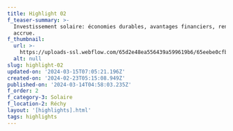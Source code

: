 ```yaml
---
title: Highlight 02
f_teaser-summary: >-
  Investissement solaire: économies durables, avantages financiers, rentabilité
  accrue.
f_thumbnail:
  url: >-
    https://uploads-ssl.webflow.com/65d2e48ea556439a599619b6/65eebe0cfb1009ccce377ffa_baobab-project-12_01.jpg
  alt: null
slug: highlight-02
updated-on: '2024-03-15T07:05:21.196Z'
created-on: '2024-02-23T05:15:08.949Z'
published-on: '2024-03-14T04:58:03.235Z'
f_order: 2
f_category-3: Solaire
f_location-2: Réchy
layout: '[highlights].html'
tags: highlights
---
```



